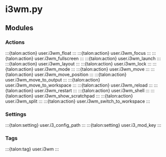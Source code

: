 # i3wm.py

## Modules

### Actions

:::{talon:action} user.i3wm_float
:::
:::{talon:action} user.i3wm_focus
:::
:::{talon:action} user.i3wm_fullscreen
:::
:::{talon:action} user.i3wm_launch
:::
:::{talon:action} user.i3wm_layout
:::
:::{talon:action} user.i3wm_lock
:::
:::{talon:action} user.i3wm_mode
:::
:::{talon:action} user.i3wm_move
:::
:::{talon:action} user.i3wm_move_position
:::
:::{talon:action} user.i3wm_move_to_output
:::
:::{talon:action} user.i3wm_move_to_workspace
:::
:::{talon:action} user.i3wm_reload
:::
:::{talon:action} user.i3wm_restart
:::
:::{talon:action} user.i3wm_shell
:::
:::{talon:action} user.i3wm_show_scratchpad
:::
:::{talon:action} user.i3wm_split
:::
:::{talon:action} user.i3wm_switch_to_workspace
:::

### Settings

:::{talon:setting} user.i3_config_path
:::
:::{talon:setting} user.i3_mod_key
:::

### Tags

:::{talon:tag} user.i3wm
:::

